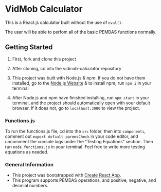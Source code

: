 # VidMob Calculator

This is a React.js calculator built without the use of `eval()`. 

The user will be able to perfom all of the basic PEMDAS functions normally. 
## Getting Started

1. First, fork and clone this project

2. After cloning, cd into the vidmob-calculator repository

3. This project was built with Node.js & npm. If you do not have them installed, go to the [Node.js Website](https://nodejs.org/en/download/) & to install npm, run `npm i` in your terminal

4. After Node.js and npm have finished installing, run `npm start` in your terminal, and the project should automatically open with your default browser. If it does not, go to `localhost:3000` to view the project.

### Functions.js

To run the functions.js file, cd into the `src` folder, then into `components`, comment out `export default parensCheck` in your code editor, and uncomment the console.logs under the "Testing Equations" section. Then run `node functions.js` in your terminal. Feel free to write more testing equations as needed.

### General Information

- This project was bootstrapped with [Create React App](https://github.com/facebook/create-react-app).
- This program supports PEMDAS operations, and positive, negative, and decmial numbers. 